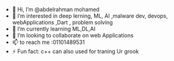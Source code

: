 - 👋 Hi, I’m @abdelrahman mohamed
- 👀 I’m interested in deep lerning, ML, AI ,malware dev, devops, webApplications ,Dart , problem solving 
- 🌱 I’m currently learning ML,DL,AI
- 💞️ I’m looking to collaborate on web Applications 
- 📫  to reach me :01101489531
- ⚡ Fun fact: c++ can also used for traning Ur grook 



